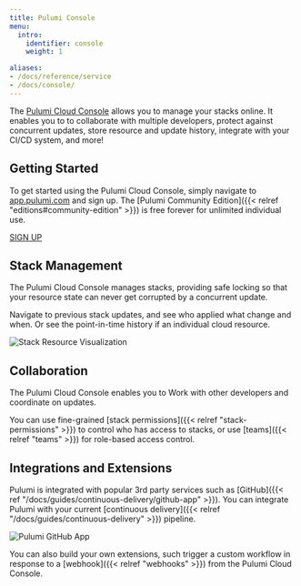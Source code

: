 ```yaml
---
title: Pulumi Console
menu:
  intro:
    identifier: console
    weight: 1

aliases:
- /docs/reference/service
- /docs/console/
---
```


The [Pulumi Cloud Console](https://app.pulumi.com) allows you to manage your stacks online. It enables
you to to collaborate with multiple developers, protect against concurrent updates, store resource and
update history, integrate with your CI/CD system, and more!

## Getting Started

To get started using the Pulumi Cloud Console, simply navigate to [app.pulumi.com](https://app.pulumi.com)
and sign up. The [Pulumi Community Edition]({{< relref "editions#community-edition" >}}) is free forever
for unlimited individual use.

<a class="btn" href="https://app.pulumi.com/signup" target="_blank">
    SIGN UP
</a>

## Stack Management

The Pulumi Cloud Console manages stacks, providing safe locking so that your resource state can never
get corrupted by a concurrent update.

Navigate to previous stack updates, and see who applied what change and when. Or see the point-in-time history if an individual cloud resource.

<img class="shadow-2xl lg:max-w-xl" src="/images/docs/reference/service/stack-resource-visualization.png" alt="Stack Resource Visualization">

## Collaboration

The Pulumi Cloud Console enables you to Work with other developers and coordinate on updates.

You can use fine-grained [stack permissions]({{< relref "stack-permissions" >}}) to control who has access to stacks,
or use [teams]({{< relref "teams" >}}) for role-based access control.

## Integrations and Extensions

Pulumi is integrated with popular 3rd party services such as [GitHub]({{< ref "/docs/guides/continuous-delivery/github-app" >}}).
You can integrate Pulumi with your current [continuous delivery]({{< relref "/docs/guides/continuous-delivery" >}}) pipeline.

<img class="shadow-2xl lg:max-w-xl" src="/images/docs/github-app/pr-comment.png" alt="Pulumi GitHub App">

You can also build your own extensions, such trigger a custom workflow in response to a
[webhook]({{< relref "webhooks" >}}) from the Pulumi Cloud Console.
